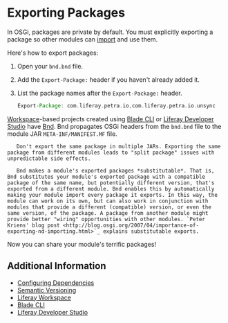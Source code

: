 # Exporting Packages

In OSGi, packages are private by default. You must explicitly exporting a package so other modules can [import](./importing-packages.md) and use them.

Here's how to export packages:

1. Open your `bnd.bnd` file.

1. Add the `Export-Package:` header if you haven't already added it.

1. List the package names after the `Export-Package:` header.

    ```groovy
    Export-Package: com.liferay.petra.io,com.liferay.petra.io.unsync
    ```

[Workspace](../../developing-applications/tooling/liferay-workspace.md)-based projects created using [Blade CLI](../../developing-applications/tooling/blade-cli/generating-projects-with-blade-cli.md) or [Liferay Developer Studio](../../developing-applications/tooling/developer-studio.md) have [Bnd](http://bnd.bndtools.org/). Bnd propagates OSGi headers from the `bnd.bnd` file to the module JAR `META-INF/MANIFEST.MF` file.

```important::
   Don't export the same package in multiple JARs. Exporting the same package from different modules leads to "split package" issues with unpredictable side effects.
```

```note::
   Bnd makes a module's exported packages *substitutable*. That is, Bnd substitutes your module's exported package with a compatible package of the same name, but potentially different version, that's exported from a different module. Bnd enables this by automatically making your module import every package it exports. In this way, the module can work on its own, but can also work in conjunction with modules that provide a different (compatible) version, or even the same version, of the package. A package from another module might provide better "wiring" opportunities with other modules. `Peter Kriens' blog post <http://blog.osgi.org/2007/04/importance-of-exporting-nd-importing.html>`_ explains substitutable exports.
```

Now you can share your module's terrific packages!

## Additional Information

-   [Configuring Dependencies](./configuring-dependencies/configuring-dependencies.md)
-   [Semantic Versioning](./semantic-versioning.md)
-   [Liferay Workspace](../../developing-applications/tooling/liferay-workspace.md)
-   [Blade CLI](../../developing-applications/tooling/blade-cli/generating-projects-with-blade-cli.md)
-   [Liferay Developer Studio](../../developing-applications/tooling/developer-studio.md)
